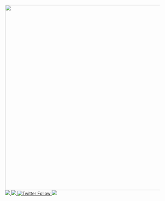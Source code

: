 <a href="url"><img src = "https://user-images.githubusercontent.com/88916104/172530354-7fb4d5eb-7e53-49a9-8299-413124281925.png" width="524" height="600"/>
<br>
![](https://img.shields.io/badge/-zes1092-blueviolet)
![](https://img.shields.io/badge/pinterest-zes1092-blueviolet) 
![Twitter Follow](https://img.shields.io/badge/twitter-zes1092-blueviolet)
![](https://img.shields.io/badge/!%C2%A1!%C2%A1-dazed-blueviolet)
